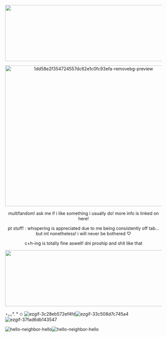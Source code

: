 <p align="center">
<img width="1527" height="180" alt="image" src="https://github.com/user-attachments/assets/5a2ea1de-2578-4d1f-98e5-c4c5b9411dbb" />
<p align="center">
<img width="552" height="452" alt="1dd58e2f354724557dc62e1c0fc93efa-removebg-preview" src="https://github.com/user-attachments/assets/75316748-a3dc-4181-945e-c08dae012123" />
</p>

<p align="center">
multifandom! ask me if i like something i usually do! more info is linked on here!

<p align="center">
pt stuff! : whispering is appreciated due to me being consistently off tab... but int nonetheless! i will never be bothered ♡

<p align="center">
c+h-ing is totally fine aswell! dni proship and shit like that

<p align="center">
<img width="1527" height="180" alt="image" src="https://github.com/user-attachments/assets/5a2ea1de-2578-4d1f-98e5-c4c5b9411dbb" />

 ⋆｡｡°. ° ✩ ![ezgif-3c28eb572ef4fd](https://github.com/user-attachments/assets/d8eed626-0d41-4905-b038-18a1cfb43059)![ezgif-33c508d7c745a4](https://github.com/user-attachments/assets/92d4817f-c9c5-4592-9fe1-0509c0f3860f)![ezgif-37fad6db143547](https://github.com/user-attachments/assets/7b71ff09-49cb-45a9-8e49-f5286994ea01)

  

![hello-neighbor-hello](https://github.com/user-attachments/assets/9ea1d24e-6a3d-4923-ab9f-0a123df2b512)![hello-neighbor-hello](https://github.com/user-attachments/assets/8b1c3236-fbc3-4739-827d-4a01e313156a)


